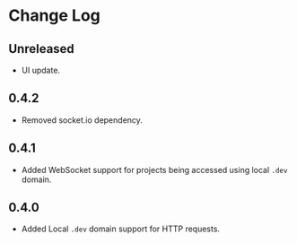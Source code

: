 # Change Log

## Unreleased

* UI update.

## 0.4.2

* Removed socket.io dependency.

## 0.4.1

* Added WebSocket support for projects being accessed using local `.dev` domain.

## 0.4.0

* Added Local `.dev` domain support for HTTP requests.

